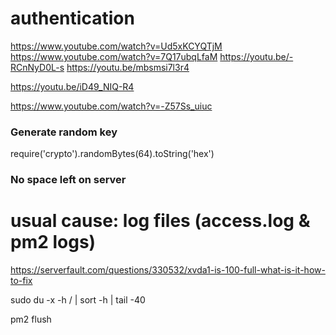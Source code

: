 # authentication

https://www.youtube.com/watch?v=Ud5xKCYQTjM
https://www.youtube.com/watch?v=7Q17ubqLfaM
https://youtu.be/-RCnNyD0L-s
https://youtu.be/mbsmsi7l3r4

https://youtu.be/iD49_NIQ-R4

https://www.youtube.com/watch?v=-Z57Ss_uiuc

### Generate random key

require('crypto').randomBytes(64).toString('hex')

### No space left on server

# usual cause: log files (access.log & pm2 logs)

https://serverfault.com/questions/330532/xvda1-is-100-full-what-is-it-how-to-fix

sudo du -x -h / | sort -h | tail -40

pm2 flush
